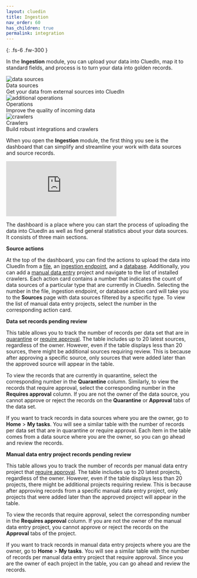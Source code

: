 ```yaml
---
layout: cluedin
title: Ingestion
nav_order: 60
has_children: true
permalink: integration
---
```


{: .fs-6 .fw-300 }

In the **Ingestion** module, you can upload your data into CluedIn, map it to standard fields, and process is to turn your data into golden records.

<div class="card-line">
  <div class="card" href="/integration/data sources">
    <div class="icon"><img src='{{ "/assets/icons/data-sources.svg" | relative_url }}' alt="data sources"/></div>
    <div class="title">Data sources</div>
    <div class="content">Get your data from external sources into CluedIn</div>
  </div>
   <div class="card" href="/integration/additional-operations-on-records">
    <div class="icon"><img src='{{ "/assets/icons/additional-operations.svg" | relative_url }}' alt="additional operations"/></div>
    <div class="title">Operations</div>
    <div class="content">Improve the quality of incoming data</div>
  </div>
   <div class="card" href="/integration/crawlers-and-enrichers">
    <div class="icon"><img src='{{ "/assets/icons/crawlers.svg" | relative_url }}' alt="crawlers"/></div>
    <div class="title">Crawlers</div>
    <div class="content">Build robust integrations and crawlers</div>
  </div>
</div>

When you open the **Ingestion** module, the first thing you see is the dashboard that can simplify and streamline your work with data sources and source records.

<div class="videoFrame">
<iframe src="https://player.vimeo.com/video/1071070771?h=4777b31837&amp;badge=0&amp;autopause=0&amp;player_id=0&amp;app_id=58479" frameborder="0" allow="autoplay; fullscreen; picture-in-picture; clipboard-write" title="Ingestion dashboard in CluedIn"></iframe>
</div>

The dashboard is a place where you can start the process of uploading the data into CluedIn as well as find general statistics about your data sources. It consists of three main sections.

**Source actions**

At the top of the dashboard, you can find the actions to upload the data into CluedIn from a [file](/integration/file), an [ingestion endpoint](/integration/endpoint), and a [database](/integration/database). Additionally, you can add a [manual data entry](/integration/manual-data-entry) project and navigate to the list of installed crawlers. Each action card contains a number that indicates the count of data sources of a particular type that are currently in CluedIn. Selecting the number in the file, ingestion endpoint, or database action card will take you to the **Sources** page with data sources filtered by a specific type. To view the list of manual data entry projects, select the number in the corresponding action card.

**Data set records pending review**

This table allows you to track the number of records per data set that are in [quarantine](/integration/additional-operations-on-records/quarantine) or [require approval](/integration/additional-operations-on-records/approval). The table includes up to 20 latest sources, regardless of the owner. However, even if the table displays less than 20 sources, there might be additional sources requiring review. This is because after approving a specific source, only sources that were added later than the approved source will appear in the table.

To view the records that are currently in quarantine, select the corresponding number in the **Quarantine** column. Similarly, to view the records that require approval, select the corresponding number in the **Requires approval** column. If you are not the owner of the data source, you cannot approve or reject the records on the **Quarantine** or **Approval** tabs of the data set.

If you want to track records in data sources where you are the owner, go to **Home** > **My tasks**. You will see a similar table with the number of records per data set that are in quarantine or require approval. Each item in the table comes from a data source where you are the owner, so you can go ahead and review the records.

**Manual data entry project records pending review**

This table allows you to track the number of records per manual data entry project that [require approval](/integration/additional-operations-on-records/approval). The table includes up to 20 latest projects, regardless of the owner. However, even if the table displays less than 20 projects, there might be additional projects requiring review. This is because after approving records from a specific manual data entry project, only projects that were added later than the approved project will appear in the table.

To view the records that require approval, select the corresponding number in the **Requires approval** column. If you are not the owner of the manual data entry project, you cannot approve or reject the records on the **Approval** tabs of the project.

If you want to track records in manual data entry projects where you are the owner, go to **Home** > **My tasks**. You will see a similar table with the number of records per manual data entry project that require approval. Since you are the owner of each project in the table, you can go ahead and review the records.
